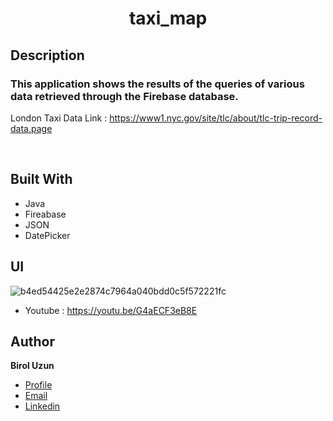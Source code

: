 

<h1 align="center">taxi_map</h1>

## Description

### This application shows the results of the queries of various data retrieved through the Firebase database.


London Taxi Data Link : https://www1.nyc.gov/site/tlc/about/tlc-trip-record-data.page

<br>



## Built With

- Java
- Fireabase
- JSON
- DatePicker


## UI

![b4ed54425e2e2874c7964a040bdd0c5f572221fc](https://user-images.githubusercontent.com/42109123/126912317-35eb3725-da22-43ad-bf1e-f9d4314e6cf0.gif)


- Youtube : https://youtu.be/G4aECF3eB8E



## Author

**Birol Uzun**

- [Profile](https://github.com/brluzn)
- [Email](mailto:brl.uzn2017@gmail.com?subject=Hi% "Hi!")
- [Linkedin](https://linkedin.com/in/birol-uzun-625304159)
